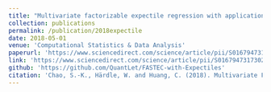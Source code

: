 ```yaml
---
title: "Multivariate factorizable expectile regression with application to fMRI data"
collection: publications
permalink: /publication/2018expectile
date: 2018-05-01
venue: 'Computational Statistics & Data Analysis'
paperurl: 'https://www.sciencedirect.com/science/article/pii/S0167947317302542'
link: 'https://www.sciencedirect.com/science/article/pii/S0167947317302542'
github: 'https://github.com/QuantLet/FASTEC-with-Expectiles'
citation: 'Chao, S.-K., Härdle, W. and Huang, C. (2018). Multivariate Factorizable Expectile Regression with Application to fMRI Data. *Computational Statistics and Data Analysis*, 121: 1-19.'
---
```

